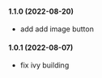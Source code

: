 <!-- auto-changelog-above -->

#### 1.1.0 (2022-08-20)

* add add image button

#### 1.0.1 (2022-08-07)

* fix ivy building
